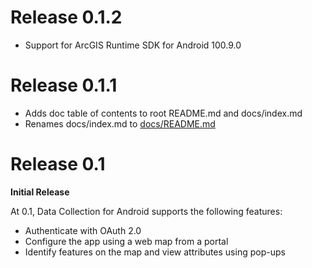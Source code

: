 # Release 0.1.2

- Support for ArcGIS Runtime SDK for Android 100.9.0

# Release 0.1.1

- Adds doc table of contents to root README.md and docs/index.md
- Renames docs/index.md to [docs/README.md](/docs/README.md)

# Release 0.1

**Initial Release**

At 0.1, Data Collection for Android supports the following features:

* Authenticate with OAuth 2.0
* Configure the app using a web map from a portal
* Identify features on the map and view attributes using pop-ups
